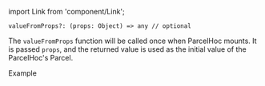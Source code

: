 import Link from 'component/Link';

```flow
valueFromProps?: (props: Object) => any // optional
```

The `valueFromProps` function will be called once when ParcelHoc mounts. It is passed `props`, and the returned value is used as the initial value of the ParcelHoc's Parcel.

<Link to="/examples/parcelhoc-valuefromprops">Example</Link>
